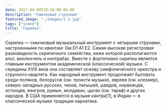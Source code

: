 ```yaml
---
date: 2017-04-09T10:58:08-04:00
description: "Смычковые струнные"
featured_image: "./images/1.1.jpg"
tags: ["scene"]
title: "Скрипка"
---
```


Скрипка — смычковый музыкальный инструмент с четырьмя струнами, настроенными по квинтам: Gм D1 A1 E2. Самая высокая регистровая разновидность скрипичного семейства, ниже которой располагаются альт, виолончель и контрабас.
Вместе с фортепиано скрипка является главным инструментом академической (классической) музыки. С середины XVIII века она составляет основу симфонического оркестра и струнного квартета. Как народный инструмент продолжает бытовать среди поляков, белорусов (см. троисти музыки), евреев (см. клезмер), северо-западных русских, чехов, латышей, шведов, норвежцев, эстонцев, венгров, румын, молдаван, цыган (см. тараф) и других народов. В США применяется в музыке кантри[1], в Индии — в классической музыке традиции карнатака.


